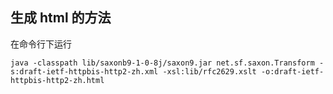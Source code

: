 

## 生成 html 的方法

在命令行下运行

    java -classpath lib/saxonb9-1-0-8j/saxon9.jar net.sf.saxon.Transform -s:draft-ietf-httpbis-http2-zh.xml -xsl:lib/rfc2629.xslt -o:draft-ietf-httpbis-http2-zh.html